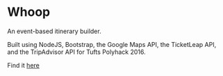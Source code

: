 # Whoop
An event-based itinerary builder.

Built using NodeJS, Bootstrap, the Google Maps API, the TicketLeap API, and the TripAdvisor API for Tufts Polyhack 2016.

Find it [here](http://whooop.herokuapp.com/)

